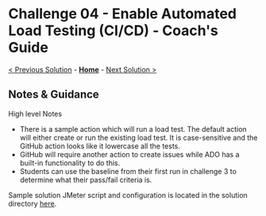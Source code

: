 # Challenge 04 - Enable Automated Load Testing (CI/CD) - Coach's Guide 

[< Previous Solution](./Solution-03.md) - **[Home](./README.md)** - [Next Solution >](./Solution-05.md)

## Notes & Guidance


High level Notes

- There is a sample action which will run a load test.  The default action will either create or run the existing load test.  It is case-sensitive and the GitHub action looks like it lowercase all the tests.
- GitHub will require another action to create issues while ADO has a built-in functionality to do this.
- Students can use the baseline from their first run in challenge 3 to determine what their pass/fail criteria is.

Sample solution JMeter script and configuration is located in the solution directory [here](./Solutions/Challenge4/).